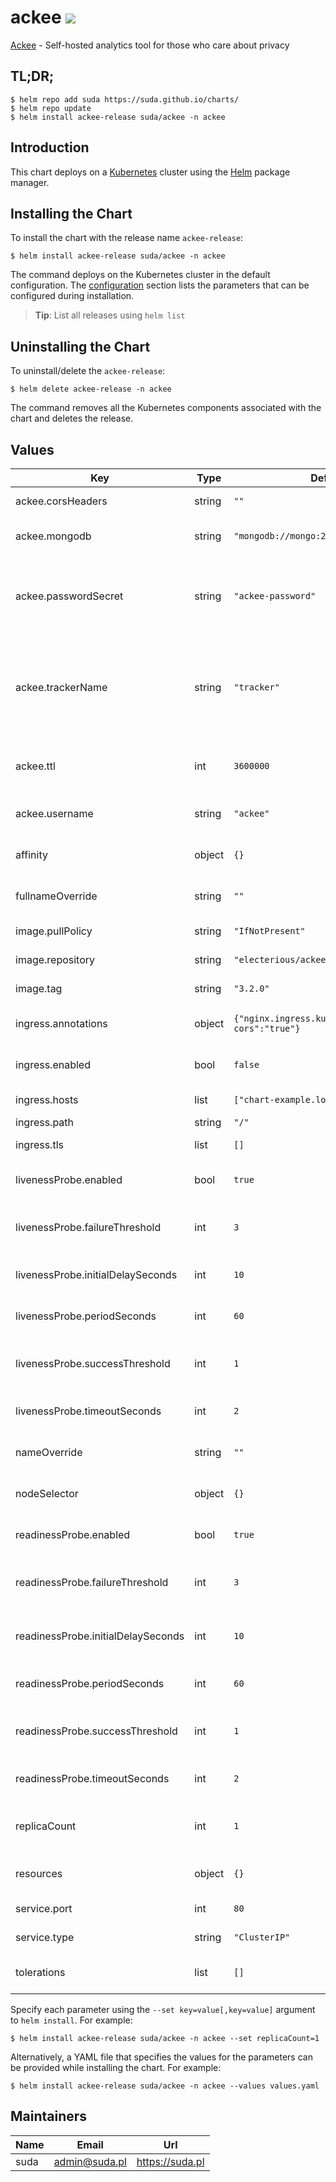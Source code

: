 # ackee [![](https://img.shields.io/static/v1.svg?label=Deploy%20on&message=DigitalOcean&color=blue)](https://www.digitalocean.com/products/kubernetes/?refcode=fef9487dad1e&utm_campaign=Referral_Invite&utm_medium=Referral_Program&utm_source=CopyPaste)

[Ackee](https://ackee.electerious.com/) - Self-hosted analytics tool for those who care about privacy

## TL;DR;

```console
$ helm repo add suda https://suda.github.io/charts/
$ helm repo update
$ helm install ackee-release suda/ackee -n ackee
```

## Introduction

This chart deploys  on a [Kubernetes](http://kubernetes.io) cluster using the [Helm](https://helm.sh) package manager.

## Installing the Chart

To install the chart with the release name `ackee-release`:

```console
$ helm install ackee-release suda/ackee -n ackee
```

The command deploys  on the Kubernetes cluster in the default configuration. The [configuration](#configuration) section lists the parameters that can be configured during installation.

> **Tip**: List all releases using `helm list`

## Uninstalling the Chart

To uninstall/delete the `ackee-release`:

```console
$ helm delete ackee-release -n ackee
```

The command removes all the Kubernetes components associated with the chart and deletes the release.

## Values

| Key | Type | Default | Description |
|-----|------|---------|-------------|
| ackee.corsHeaders | string | `""` | Setting CORS headers |
| ackee.mongodb | string | `"mongodb://mongo:27017/ackee"` | Address to MongoDB for ackee |
| ackee.passwordSecret | string | `"ackee-password"` | Name of the secret containing the password for the default Ackee user |
| ackee.trackerName | string | `"tracker"` | Custom name for the tracking script of Ackee to avoid getting blocked by browser extensions |
| ackee.ttl | int | `3600000` | Specifies how long a generated token is valid |
| ackee.username | string | `"ackee"` | Username for the default Ackee user |
| affinity | object | `{}` | Map of node/pod affinities |
| fullnameOverride | string | `""` | Overrides fullname template |
| image.pullPolicy | string | `"IfNotPresent"` | Image pull policy |
| image.repository | string | `"electerious/ackee"` | Ackee Image name |
| image.tag | string | `"3.2.0"` | Ackee Image tag |
| ingress.annotations | object | `{"nginx.ingress.kubernetes.io/enable-cors":"true"}` | Ingress annotations configuration |
| ingress.enabled | bool | `false` | Enable ingress controller resource |
| ingress.hosts | list | `["chart-example.local"]` | A list of ingress hosts |
| ingress.path | string | `"/"` |  |
| ingress.tls | list | `[]` | Ingress TLS configuration |
| livenessProbe.enabled | bool | `true` | Turn on and off liveness probe |
| livenessProbe.failureThreshold | int | `3` | Minimum consecutive failures for the probe |
| livenessProbe.initialDelaySeconds | int | `10` | Delay before liveness probe is initiated |
| livenessProbe.periodSeconds | int | `60` | How often to perform the probe |
| livenessProbe.successThreshold | int | `1` | Minimum consecutive successes for the probe |
| livenessProbe.timeoutSeconds | int | `2` | When the probe times out |
| nameOverride | string | `""` | Overrides name template |
| nodeSelector | object | `{}` | Node selector for pod assignment |
| readinessProbe.enabled | bool | `true` | Turn on and off readiness probe |
| readinessProbe.failureThreshold | int | `3` | Minimum consecutive failures for the probe |
| readinessProbe.initialDelaySeconds | int | `10` | Delay before readiness probe is initiated |
| readinessProbe.periodSeconds | int | `60` | How often to perform the probe |
| readinessProbe.successThreshold | int | `1` | Minimum consecutive successes for the probe |
| readinessProbe.timeoutSeconds | int | `2` | When the probe times out |
| replicaCount | int | `1` | Number of Ackee replicas to create |
| resources | object | `{}` | CPU/Memory resource requests/limits |
| service.port | int | `80` | Ackee service port |
| service.type | string | `"ClusterIP"` | Kubernetes Service type |
| tolerations | list | `[]` | Optional deployment tolerations |

Specify each parameter using the `--set key=value[,key=value]` argument to `helm install`. For example:

```console
$ helm install ackee-release suda/ackee -n ackee --set replicaCount=1
```

Alternatively, a YAML file that specifies the values for the parameters can be provided while
installing the chart. For example:

```console
$ helm install ackee-release suda/ackee -n ackee --values values.yaml
```

## Maintainers

| Name | Email | Url |
| ---- | ------ | --- |
| suda | admin@suda.pl | https://suda.pl |